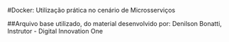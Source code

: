 #Docker: Utilização prática no cenário de Microsserviços



##Arquivo base utilizado, do material desenvolvido por:
Denilson Bonatti, Instrutor - Digital Innovation One

